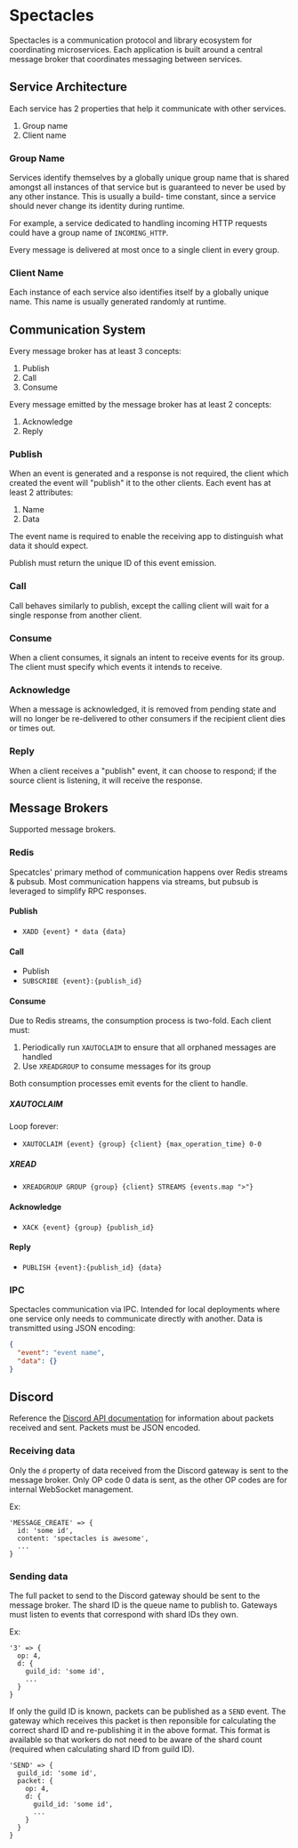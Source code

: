 # Spectacles

Spectacles is a communication protocol and library ecosystem for coordinating microservices. Each
application is built around a central message broker that coordinates messaging between services.

## Service Architecture

Each service has 2 properties that help it communicate with other services.

1. Group name
2. Client name

### Group Name

Services identify themselves by a globally unique group name that is shared amongst all instances
of that service but is guaranteed to never be used by any other instance. This is usually a build-
time constant, since a service should never change its identity during runtime.

For example, a service dedicated to handling incoming HTTP requests could have a group name of
`INCOMING_HTTP`.

Every message is delivered at most once to a single client in every group.

### Client Name

Each instance of each service also identifies itself by a globally unique name. This name is
usually generated randomly at runtime.

## Communication System

Every message broker has at least 3 concepts:

1. Publish
2. Call
4. Consume

Every message emitted by the message broker has at least 2 concepts:

1. Acknowledge
2. Reply

### Publish

When an event is generated and a response is not required, the client which created the event
will "publish" it to the other clients. Each event has at least 2 attributes:

1. Name
2. Data

The event name is required to enable the receiving app to distinguish what data it should expect.

Publish must return the unique ID of this event emission.

### Call

Call behaves similarly to publish, except the calling client will wait for a single response from
another client.

### Consume

When a client consumes, it signals an intent to receive events for its group. The client must
specify which events it intends to receive.

### Acknowledge

When a message is acknowledged, it is removed from pending state and will no longer be re-delivered
to other consumers if the recipient client dies or times out.

### Reply

When a client receives a "publish" event, it can choose to respond; if the source client is
listening, it will receive the response.

## Message Brokers

Supported message brokers.

### Redis

Specatcles' primary method of communication happens over Redis streams & pubsub. Most communication
happens via streams, but pubsub is leveraged to simplify RPC responses.

#### Publish

- `XADD {event} * data {data}`

#### Call

- Publish
- `SUBSCRIBE {event}:{publish_id}`

#### Consume

Due to Redis streams, the consumption process is two-fold. Each client must:

1. Periodically run `XAUTOCLAIM` to ensure that all orphaned messages are handled
2. Use `XREADGROUP` to consume messages for its group

Both consumption processes emit events for the client to handle.

##### XAUTOCLAIM

Loop forever:

- `XAUTOCLAIM {event} {group} {client} {max_operation_time} 0-0`

##### XREAD

- `XREADGROUP GROUP {group} {client} STREAMS {events.map ">"}`

#### Acknowledge

- `XACK {event} {group} {publish_id}`

#### Reply

- `PUBLISH {event}:{publish_id} {data}`

### IPC

Spectacles communication via IPC. Intended for local deployments where one service only needs to
communicate directly with another. Data is transmitted using JSON encoding:

```json
{
  "event": "event name",
  "data": {}
}
```

## Discord

Reference the [Discord API documentation](https://discordapp.com/developers/docs/topics/gateway#payloads) for information about packets received and sent. Packets must be JSON encoded.

### Receiving data

Only the `d` property of data received from the Discord gateway is sent to the message broker. Only OP code 0 data is sent, as the other OP codes are for internal WebSocket management.

Ex:

```
'MESSAGE_CREATE' => {
  id: 'some id',
  content: 'spectacles is awesome',
  ...
}
```

### Sending data

The full packet to send to the Discord gateway should be sent to the message broker. The shard ID is the queue name to publish to. Gateways must listen to events that correspond with shard IDs they own.

Ex:

```
'3' => {
  op: 4,
  d: {
    guild_id: 'some id',
    ...
  }
}
```

If only the guild ID is known, packets can be published as a `SEND` event. The gateway which receives this packet is then reponsible for calculating the correct shard ID and re-publishing it in the above format. This format is available so that workers do not need to be aware of the shard count (required when calculating shard ID from guild ID).

```
'SEND' => {
  guild_id: 'some id',
  packet: {
    op: 4,
    d: {
      guild_id: 'some id',
      ...
    }
  }
}
```
